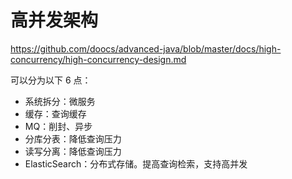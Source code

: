 # 高并发架构

https://github.com/doocs/advanced-java/blob/master/docs/high-concurrency/high-concurrency-design.md

可以分为以下 6 点：

- 系统拆分：微服务
- 缓存：查询缓存
- MQ：削封、异步
- 分库分表：降低查询压力
- 读写分离：降低查询压力
- ElasticSearch：分布式存储。提高查询检索，支持高并发
